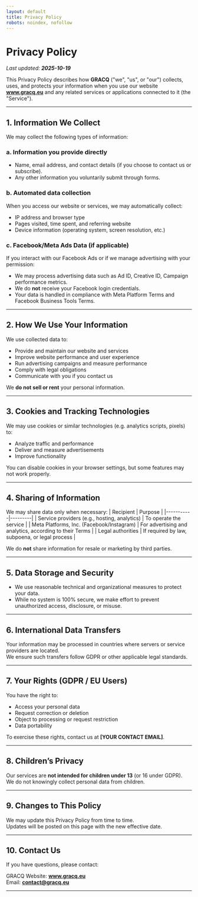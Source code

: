 ```yaml
---
layout: default
title: Privacy Policy
robots: noindex, nofollow
---
```


<meta name="robots" content="noindex, nofollow">

# Privacy Policy

_Last updated: **2025-10-19**_

This Privacy Policy describes how **GRACQ** ("we", "us", or "our") collects, uses, and protects your information when you use our website **www.gracq.eu** and any related services or applications connected to it (the "Service").

---

## 1. Information We Collect

We may collect the following types of information:

### a. Information you provide directly
- Name, email address, and contact details (if you choose to contact us or subscribe).
- Any other information you voluntarily submit through forms.

### b. Automated data collection
When you access our website or services, we may automatically collect:
- IP address and browser type  
- Pages visited, time spent, and referring website  
- Device information (operating system, screen resolution, etc.)

### c. Facebook/Meta Ads Data (if applicable)
If you interact with our Facebook Ads or if we manage advertising with your permission:
- We may process advertising data such as Ad ID, Creative ID, Campaign performance metrics.
- We do **not** receive your Facebook login credentials.
- Your data is handled in compliance with Meta Platform Terms and Facebook Business Tools Terms.

---

## 2. How We Use Your Information

We use collected data to:
- Provide and maintain our website and services  
- Improve website performance and user experience  
- Run advertising campaigns and measure performance  
- Comply with legal obligations  
- Communicate with you if you contact us

We **do not sell or rent** your personal information.

---

## 3. Cookies and Tracking Technologies

We may use cookies or similar technologies (e.g. analytics scripts, pixels) to:
- Analyze traffic and performance  
- Deliver and measure advertisements  
- Improve functionality

You can disable cookies in your browser settings, but some features may not work properly.

---

## 4. Sharing of Information

We may share data only when necessary:
| Recipient | Purpose |
|-----------|---------|
| Service providers (e.g., hosting, analytics) | To operate the service |
| Meta Platforms, Inc. (Facebook/Instagram) | For advertising and analytics, according to their Terms |
| Legal authorities | If required by law, subpoena, or legal process |

We do **not** share information for resale or marketing by third parties.

---

## 5. Data Storage and Security

- We use reasonable technical and organizational measures to protect your data.  
- While no system is 100% secure, we make effort to prevent unauthorized access, disclosure, or misuse.

---

## 6. International Data Transfers

Your information may be processed in countries where servers or service providers are located.  
We ensure such transfers follow GDPR or other applicable legal standards.

---

## 7. Your Rights (GDPR / EU Users)

You have the right to:
- Access your personal data  
- Request correction or deletion  
- Object to processing or request restriction  
- Data portability  

To exercise these rights, contact us at **[YOUR CONTACT EMAIL]**.

---

## 8. Children’s Privacy

Our services are **not intended for children under 13** (or 16 under GDPR).  
We do not knowingly collect personal data from children.

---

## 9. Changes to This Policy

We may update this Privacy Policy from time to time.  
Updates will be posted on this page with the new effective date.

---

## 10. Contact Us

If you have questions, please contact:

GRACQ
Website: **www.gracq.eu**  
Email: **contact@gracq.eu**

---

